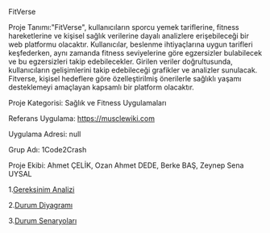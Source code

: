 FitVerse

Proje Tanımı:"FitVerse", kullanıcıların sporcu yemek tariflerine, fitness hareketlerine ve kişisel sağlık verilerine dayalı analizlere erişebileceği bir web platformu olacaktır. Kullanıcılar, beslenme ihtiyaçlarına uygun tarifleri keşfederken, aynı zamanda fitness seviyelerine göre egzersizler bulabilecek ve bu egzersizleri takip edebilecekler. Girilen veriler doğrultusunda, kullanıcıların gelişimlerini takip edebileceği grafikler ve analizler sunulacak. Fitverse, kişisel hedeflere göre özelleştirilmiş önerilerle sağlıklı yaşamı desteklemeyi amaçlayan kapsamlı bir platform olacaktır.

Proje Kategorisi: Sağlık ve Fitness Uygulamaları

Referans Uygulama: https://musclewiki.com

Uygulama Adresi: null

Grup Adı: 1Code2Crash

Proje Ekibi: Ahmet ÇELİK, Ozan Ahmet DEDE, Berke BAŞ, Zeynep Sena UYSAL

1.[Gereksinim Analizi](https://github.com/OAdede/FitVerse/blob/main/Gereksinim-Analizi.md)

2.[Durum Diyagramı](https://github.com/OAdede/FitVerse/blob/main/Durum-Diyagramı.md)

3.[Durum Senaryoları](https://github.com/OAdede/FitVerse/blob/main/Durum-Senaryoları.md)
